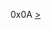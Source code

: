   0x0A [>](https://github.com/TheeKingZa/alx-system_engineering-devops/tree/master/attack_is_the_best_defense)
